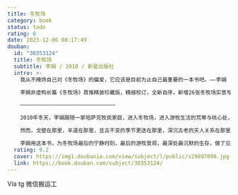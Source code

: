 ```yaml
---
title: 冬牧场
category: book
status: todo
rating: 0
date: 2023-12-06 08:17:49
douban:
  id: "30353124"
  title: 冬牧场
  subtitle: 李娟 / 2018 / 新星出版社
  intro: >-
    我从不掩饰自己对《冬牧场》的偏爱，它应该是目前为止自己最重要的一本书吧。——李娟

    李娟非虚构长篇《冬牧场》首推精装珍藏版，精细校订，全新自序，新增26张冬牧场实景写真，真切展现最后的游牧景观

    ——————————————————————————————

    2010年冬天，李娟跟随一家哈萨克牧民家庭，进入冬牧场，进入游牧生活的荒寒与核心处，生活了近四个月。这是哈萨克游牧民族最后的转场——随着牧民定居工程的推进，曾经顺天应地、自律慎微的游牧生产生活方式正在慢慢消失。不久的将来，这块古老、贫瘠又广阔的牧场，终将被放弃。

    然而，戈壁在那里，羊道在那里，亘古不变的季节更迭在那里，深沉古老的天人关系在那里，它们并不因现代文明的彻底改造而消失。

    李娟用这本书，为冬牧场最后的宁静时刻，最后的游牧景观，最深处最沉默的生存，做了见证式的留影。
  rating: 9.2
  cover: https://img1.doubanio.com/view/subject/l/public/s29897098.jpg
  link: https://book.douban.com/subject/30353124/
---
```


Via tg 微信搬运工